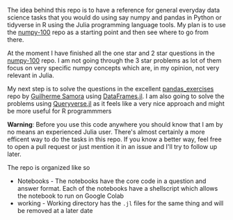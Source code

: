 The idea behind this repo is to have a reference for general everyday data science tasks that you would do using say numpy and pandas in Python or tidyverse in R using the Julia programming language tools.
My plan is to use the [numpy-100](https://github.com/rougier/numpy-100) repo as a starting point and then see where to go from there.

At the moment I have finished all the one star and 2 star questions in the [numpy-100](https://github.com/rougier/numpy-100) repo. I am not going through the 3 star problems as lot of them focus on very specific numpy concepts which are, in my opinion, not very relevant in Julia. 

My next step is to solve the questions in the excellent [pandas_exercises](https://github.com/guipsamora/pandas_exercises) repo by [Guilherme Samora](https://github.com/guipsamora) using [DataFrames.jl](https://github.com/JuliaData/DataFrames.jl). I am also going to solve the problems using [Queryverse.jl](https://www.queryverse.org/) as it feels like a very nice approach and might be more useful for R programmmers

**Warning**: Before you use this code anywhere you should know that I am by no means an experienced Julia user. There's almost certainly a more efficent way to do the tasks in this repo. If you know a better way, feel free to open a pull request or just mention it in an issue and I'll try to follow up later.

The repo is organized like so
* Notebooks - The notebooks have the core code in a question and answer format. Each of the notebooks have a shellscript which allows the notebook to run on Google Colab
* working - Working directory has the `.jl` files for the same thing and will be removed at a later date